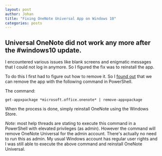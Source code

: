 ```yaml
---
layout: post
author: Johan
title: "Fixing OneNote Universal App on Windows 10"
categories: posts
---
```


## Universal OneNote did not work any more after the #windows10 update.

I encountered various issues like blank screens and enigmatic messages that I could not log in anymore. So I figured the fix was to reinstall the app.

To do this I first had to figure out how to remove it. So I [found out](https://social.technet.microsoft.com/Forums/en-US/ab5cf7ef-71bf-4dde-9711-313e440e6a82/onenote-cant-login?forum=WinPreview2014General) that we can remove the app with the following command in PowerShell.

The command:

    get-appxpackage *microsoft.office.onenote* | remove-appxpackage

When the process is done, simply reinstall OneNote using the Windows Store.

*Note:* most help threads are stating to execute this command in a PowerShell with elevated privileges (as admin). However the command will remove OneNote Universal for the admin account. There's actually no need to run this as admin. My usual Windows account has regular user rights and I was still able to execute the above command and reinstall OneNote Universal.